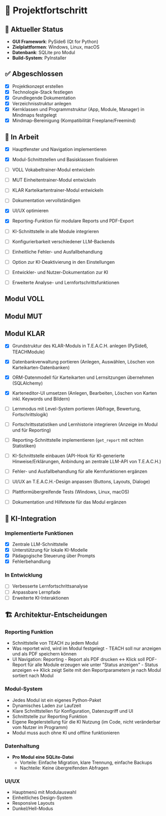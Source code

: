 # 📅 Projektfortschritt

## 📌 Aktueller Status
- **GUI Framework**: PySide6 (Qt for Python)
- **Zielplattformen**: Windows, Linux, macOS
- **Datenbank**: SQLite pro Modul
- **Build-System**: PyInstaller

## ✅ Abgeschlossen
- [x] Projektkonzept erstellen
- [x] Technologie-Stack festlegen
- [x] Grundlegende Dokumentation
- [x] Verzeichnisstruktur anlegen
- [x] Kernklassen und Programmstruktur (App, Module, Manager) in Mindmaps festgelegt
- [x] Mindmap-Bereinigung (Kompatibilität Freeplane/Freemind)

## 🔄 In Arbeit
- [x] Hauptfenster und Navigation implementieren
- [x] Modul-Schnittstellen und Basisklassen finalisieren
- [ ] VOLL Vokabeltrainer-Modul entwickeln
- [ ] MUT Einheitentrainer-Modul entwickeln
- [ ] KLAR Karteikartentrainer-Modul entwickeln
- [ ] Dokumentation vervollständigen
- [x] UI/UX optimieren
- [x] Reporting-Funktion für modulare Reports und PDF-Export
- [ ] KI-Schnittstelle in alle Module integrieren
- [ ] Konfigurierbarkeit verschiedener LLM-Backends
- [ ] Einheitliche Fehler- und Ausfallbehandlung
- [ ] Option zur KI-Deaktivierung in den Einstellungen
- [ ] Entwickler- und Nutzer-Dokumentation zur KI
- [ ] Erweiterte Analyse- und Lernfortschrittsfunktionen



## Modul VOLL

## Modul MUT

## Modul KLAR

- [x] Grundstruktur des KLAR-Moduls in T.E.A.C.H. anlegen (PySide6, TEACHModule)
- [x] Datenbankverwaltung portieren (Anlegen, Auswählen, Löschen von Karteikarten-Datenbanken)
- [x] ORM-Datenmodell für Karteikarten und Lernsitzungen übernehmen (SQLAlchemy)
- [x] Karteneditor-UI umsetzen (Anlegen, Bearbeiten, Löschen von Karten inkl. Keywords und Bildern)
- [ ] Lernmodus mit Level-System portieren (Abfrage, Bewertung, Fortschrittslogik)
- [ ] Fortschrittsstatistiken und Lernhistorie integrieren (Anzeige im Modul und für Reporting)
- [ ] Reporting-Schnittstelle implementieren (`get_report` mit echten Statistiken)
- [ ] KI-Schnittstelle einbauen (API-Hook für KI-generierte Hinweise/Erklärungen, Anbindung an zentrale LLM-API von T.E.A.C.H.)
- [ ] Fehler- und Ausfallbehandlung für alle Kernfunktionen ergänzen
- [ ] UI/UX an T.E.A.C.H.-Design anpassen (Buttons, Layouts, Dialoge)
- [ ] Plattformübergreifende Tests (Windows, Linux, macOS)
- [ ] Dokumentation und Hilfetexte für das Modul ergänzen



## 🤖 KI-Integration
### Implementierte Funktionen
- [x] Zentrale LLM-Schnittstelle
- [x] Unterstützung für lokale KI-Modelle
- [x] Pädagogische Steuerung über Prompts
- [x] Fehlerbehandlung

### In Entwicklung
- [ ] Verbesserte Lernfortschrittsanalyse
- [ ] Anpassbare Lernpfade
- [ ] Erweiterte KI-Interaktionen

## 🏗️ Architektur-Entscheidungen

### Reporting Funktion
- Schnittstelle von TEACH zu jedem Modul
- Was reportet wird, wird im Modul festgelegt - TEACH soll nur anzeigen und als PDF speichern können
- UI Navigation: Reporting - Report als PDF drucken <-> Klick soll PDF-Report für alle Module erzeugen wie unter "Status anzeigen"
                           - Status anzeigen <-> Klick zeigt Seite mit den Reportparametern je nach Modul sortiert nach Modul

### Modul-System
- Jedes Modul ist ein eigenes Python-Paket
- Dynamisches Laden zur Laufzeit
- Klare Schnittstellen für Konfiguration, Datenzugriff und UI
- Schnittstelle zur Reporting Funktion
- Eigene Regelerstellung für die KI Nutzung (im Code, nicht veränderbar vom Nutzer im Programm)
- Modul muss auch ohne KI und offline funktionieren


### Datenhaltung
- **Pro Modul eine SQLite-Datei**
  - Vorteile: Einfache Migration, klare Trennung, einfache Backups
  - Nachteile: Keine übergreifenden Abfragen

### UI/UX
- Hauptmenü mit Modulauswahl
- Einheitliches Design-System
- Responsive Layouts
- Dunkel/Hell-Modus
